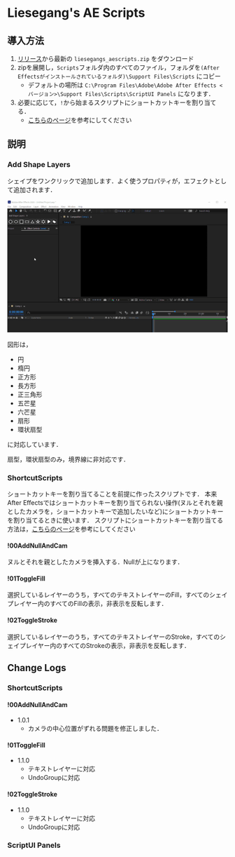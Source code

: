 # Liesegang's AE Scripts

## 導入方法

1. [リリース](https://github.com/Liesegang/liesegangs_aescripts/releases/)から最新の `liesegangs_aescripts.zip` をダウンロード
2. zipを展開し，`Scripts`フォルダ内のすべてのファイル，フォルダを`(After Effectsがインストールされているフォルダ)\Support Files\Scripts` にコピー
    + デフォルトの場所は `C:\Program Files\Adobe\Adobe After Effects <バージョン>\Support Files\Scripts\ScriptUI Panels` になります．
3. 必要に応じて，`!`から始まるスクリプトにショートカットキーを割り当てる．
    + [こちらのページ](https://sites.google.com/view/youuu4/script%E5%B0%8E%E5%85%A5%E6%96%B9%E6%B3%95ae#h.p_CRVg-gE4sgMp)を参考にしてください


## 説明

### Add Shape Layers
シェイプをワンクリックで追加します．よく使うプロパティが，エフェクトとして追加されます．

![top-page](documents/AddShapeLayers/demo.gif)

図形は，

+ 円
+ 楕円
+ 正方形
+ 長方形
+ 正三角形
+ 五芒星
+ 六芒星
+ 扇形
+ 環状扇型

に対応しています．

扇型，環状扇型のみ，境界線に非対応です．

### ShortcutScripts
ショートカットキーを割り当てることを前提に作ったスクリプトです．
本来After Effectsではショートカットキーを割り当てられない操作(ヌルとそれを親としたカメラを，ショートカットキーで追加したいなど)にショートカットキーを割り当てるときに使います．
スクリプトにショートカットキーを割り当てる方法は，[こちらのページ](https://sites.google.com/view/youuu4/script%E5%B0%8E%E5%85%A5%E6%96%B9%E6%B3%95ae#h.p_CRVg-gE4sgMp)を参考にしてください

#### !00AddNullAndCam
ヌルとそれを親としたカメラを挿入する．Nullが上になります．

#### !01ToggleFill
選択しているレイヤーのうち，すべてのテキストレイヤーのFill，すべてのシェイプレイヤー内のすべてのFillの表示，非表示を反転します．

#### !02ToggleStroke
選択しているレイヤーのうち，すべてのテキストレイヤーのStroke，すべてのシェイプレイヤー内のすべてのStrokeの表示，非表示を反転します．



## Change Logs
### ShortcutScripts
#### !00AddNullAndCam
+ 1.0.1
  + カメラの中心位置がずれる問題を修正しました．

#### !01ToggleFill
+ 1.1.0
  + テキストレイヤーに対応
  + UndoGroupに対応

#### !02ToggleStroke
+ 1.1.0
  + テキストレイヤーに対応
  + UndoGroupに対応

### ScriptUI Panels
